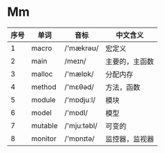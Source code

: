 # Mm

| 序号 | 单词      | 音标          | 中文含义    |
|----|---------|-------------|---------|
| 1  | macro   | /'mækrəʊ/   | 宏定义     |
| 2  | main    | /meɪn/      | 主要的，主函数 |
| 3  | malloc  | /'mælɒk/    | 分配内存    |
| 4  | method  | /'mɛθəd/    | 方法，函数   |
| 5  | module  | /'mɒdjuːl/  | 模块      |
| 6  | model   | /'mɒdl/     | 模型      |
| 7  | mutable | /'mjuːtəbl/ | 可变的     |
| 8  | monitor | /'mɒnɪtə/   | 监控器，监视器 |
